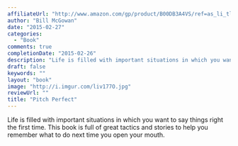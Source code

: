 ```yaml
---
affiliateUrl: "http://www.amazon.com/gp/product/B00DB3A4VS/ref=as_li_tl?ie=UTF8&camp=1789&creative=390957&creativeASIN=B00DB3A4VS&linkCode=as2&tag=jaktre-20&linkId=VVXRBBYJRTWH5RR2"
author: "Bill McGowan"
date: "2015-02-27"
categories:
  - "Book"
comments: true
completionDate: "2015-02-26"
description: "Life is filled with important situations in which you want to say things right the first time.  This book is full of great tactics and stories to help"
draft: false
keywords: ""
layout: "book"
image: "http://i.imgur.com/liv177O.jpg"
reviewUrl: ""
title: "Pitch Perfect"
---
```


Life is filled with important situations in which you want to say things right the first time.  This book is full of great tactics and stories to help you remember what to do next time you open your mouth.
